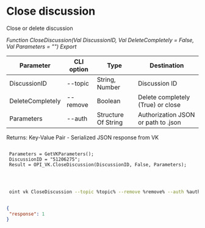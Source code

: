 ﻿---
sidebar_position: 2
---

# Close discussion
 Close or delete discussion


*Function CloseDiscussion(Val DiscussionID, Val DeleteCompletely = False, Val Parameters = "") Export*

 | Parameter | CLI option | Type | Destination |
 |-|-|-|-|
 | DiscussionID | --topic | String, Number | Discussion ID |
 | DeleteCompletely | --remove | Boolean | Delete completely (True) or close |
 | Parameters | --auth | Structure Of String | Authorization JSON or path to .json |

 
 Returns: Key-Value Pair - Serialized JSON response from VK

```bsl title="Code example"
	
 Parameters = GetVKParameters();
 DiscussionID = "51206275";
 Result = OPI_VK.CloseDiscussion(DiscussionID, False, Parameters);

	
```

```sh title="CLI command example"
 
 oint vk CloseDiscussion --topic %topic% --remove %remove% --auth %auth%

```


```json title="Result"

{
 "response": 1
}

```
